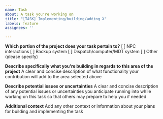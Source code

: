 ```yaml
---
name: Task
about: A task you're working on
title: "[TASK] Implementing/building/adding X"
labels: feature
assignees: ''

---
```


**Which portion of the project does your task pertain to?**
[ ] NPC interactions
[ ] Backup system
[ ] Dispatch/computer/MDT system
[ ] Other (please specify)

**Describe specifically what you're building in regards to this area of the project**
A clear and concise description of what functionality your contribution will add to the area selected above

**Describe potential issues or uncertainties**
A clear and concise description of any potential issues or uncertainties you anticipate running into while working on this task so that others may prepare to help you if needed

**Additional context**
Add any other context or information about your plans for building and implementing the task
